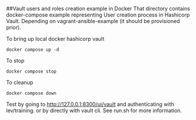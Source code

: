 ##Vault users and roles creation example in Docker
That directory contains docker-compose example representing User creation process in Hashicorp Vault.
Depending on vagrant-ansible-example (it should be provisioned prior).

To bring up local docker hashicorp vault
```shell
docker compose up -d
```
To stop
```shell
docker compose stop
```
To cleanup
```shell
docker compose down
```

Test by going to
http://127.0.0.1:8300/ui/vault
and authenticating with lev/training.
or by directly with vault cli.
See run.sh for more information.

